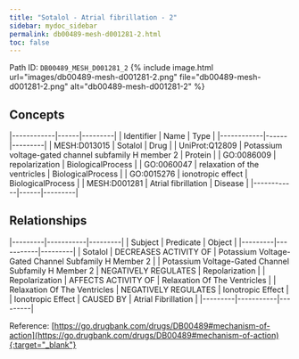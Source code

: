 ```yaml
---
title: "Sotalol - Atrial fibrillation - 2"
sidebar: mydoc_sidebar
permalink: db00489-mesh-d001281-2.html
toc: false 
---
```



Path ID: `DB00489_MESH_D001281_2`
{% include image.html url="images/db00489-mesh-d001281-2.png" file="db00489-mesh-d001281-2.png" alt="db00489-mesh-d001281-2" %}

## Concepts

|------------|------|---------|
| Identifier | Name | Type    |
|------------|------|---------|
| MESH:D013015 | Sotalol | Drug |
| UniProt:Q12809 | Potassium voltage-gated channel subfamily H member 2 | Protein |
| GO:0086009 | repolarization | BiologicalProcess |
| GO:0060047 | relaxation of the ventricles | BiologicalProcess |
| GO:0015276 | ionotropic effect | BiologicalProcess |
| MESH:D001281 | Atrial fibrillation | Disease |
|------------|------|---------|

## Relationships

|---------|-----------|---------|
| Subject | Predicate | Object  |
|---------|-----------|---------|
| Sotalol | DECREASES ACTIVITY OF | Potassium Voltage-Gated Channel Subfamily H Member 2 |
| Potassium Voltage-Gated Channel Subfamily H Member 2 | NEGATIVELY REGULATES | Repolarization |
| Repolarization | AFFECTS ACTIVITY OF | Relaxation Of The Ventricles |
| Relaxation Of The Ventricles | NEGATIVELY REGULATES | Ionotropic Effect |
| Ionotropic Effect | CAUSED BY | Atrial Fibrillation |
|---------|-----------|---------|

Reference: [https://go.drugbank.com/drugs/DB00489#mechanism-of-action](https://go.drugbank.com/drugs/DB00489#mechanism-of-action){:target="_blank"}